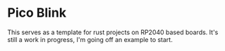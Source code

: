 # Pico Blink
This serves as a template for rust projects on RP2040 based boards.
It's still a work in progress, I'm going off an example to start.
